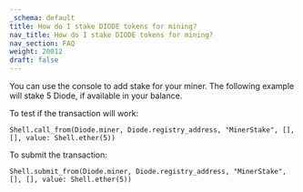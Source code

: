 ```yaml
---
_schema: default
title: How do I stake DIODE tokens for mining?
nav_title: How do I stake DIODE tokens for mining?
nav_section: FAQ
weight: 20012
draft: false
---
```

You can use the console to add stake for your miner. The following example will stake 5 Diode, if available in your balance.

To test if the transaction will work:

`Shell.call_from(Diode.miner, Diode.registry_address, "MinerStake", [], [], value: Shell.ether(5))`

To submit the transaction:

`Shell.submit_from(Diode.miner, Diode.registry_address, "MinerStake", [], [], value: Shell.ether(5))`